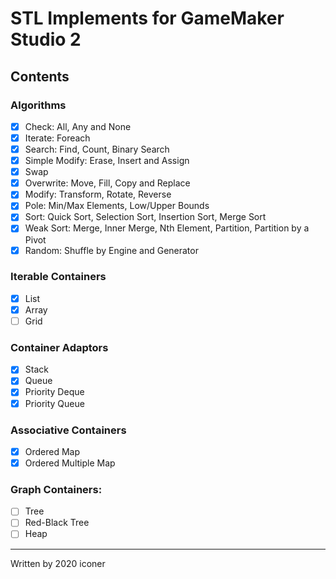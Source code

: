 # STL Implements for GameMaker Studio 2

## Contents
###  Algorithms

  * [x] Check: All, Any and None
  * [x] Iterate: Foreach
  * [x] Search: Find, Count, Binary Search
  * [x] Simple Modify: Erase, Insert and Assign
  * [x] Swap
  * [x] Overwrite: Move, Fill, Copy and Replace
  * [x] Modify: Transform, Rotate, Reverse
  * [x] Pole: Min/Max Elements, Low/Upper Bounds
  * [x] Sort: Quick Sort, Selection Sort, Insertion Sort, Merge Sort
  * [x] Weak Sort: Merge, Inner Merge, Nth Element, Partition, Partition by a Pivot
  * [x] Random: Shuffle by Engine and Generator

###  Iterable Containers

  * [x] List
  * [x] Array
  * [ ] Grid

###  Container Adaptors

  * [x] Stack
  * [x] Queue
  * [x] Priority Deque
  * [x] Priority Queue

###  Associative Containers

  * [x] Ordered Map
  * [x] Ordered Multiple Map

###  Graph Containers:

  * [ ] Tree
  * [ ] Red-Black Tree
  * [ ] Heap

---
Written by 2020 iconer
